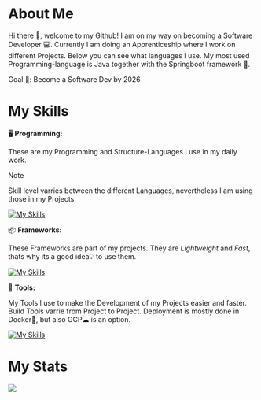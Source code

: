 # About Me

Hi there 👋, welcome to my Github! I am on my way on becoming a Software Developer 💻. Currently I am doing an Apprenticeship where I work on different Projects. Below you can see what languages I use. My most used Programming-language is Java together with the Springboot framework 🍃.

Goal 🎯: Become a Software Dev by 2026

# My Skills

🖥️ **Programming:**

These are my Programming and Structure-Languages I use in my daily work.

> [!NOTE]
> Skill level varries between the different Languages, nevertheless I am using those in my Projects.

[![My Skills](https://skillicons.dev/icons?i=js,ts,html,css,sass,java,cs,kotlin&theme=light&perline=4)](https://skillicons.dev)

📦 **Frameworks:**

These Frameworks are part of my projects. They are *Lightweight* and *Fast*, thats why its a good idea💡 to use them.

[![My Skills](https://skillicons.dev/icons?i=angular,vuejs,vite,nodejs,spring,bootstrap&theme=light)](https://skillicons.dev)

🔨 **Tools:**

My Tools I use to make the Development of my Projects easier and faster. Build Tools varrie from Project to Project. Deployment is mostly done in Docker🐳, but also GCP☁ is an option.

[![My Skills](https://skillicons.dev/icons?i=docker,gcp,postgresql,mysql,maven,gradle,idea,postman,stackoverflow,git&theme=light&perline=5)](https://skillicons.dev)

# My Stats

<img src="https://github-readme-stats.vercel.app/api?username=skyz18&&show_icons=true&title_color=0099ff&icon_color=0066cc&text_color=f2f2f2&bg_color=16191d">
